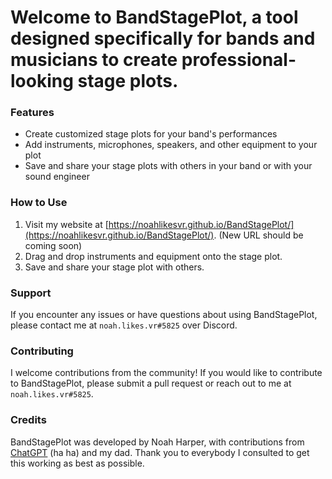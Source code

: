 # Welcome to BandStagePlot, a tool designed specifically for bands and musicians to create professional-looking stage plots.

### Features

* Create customized stage plots for your band's performances
* Add instruments, microphones, speakers, and other equipment to your plot
* Save and share your stage plots with others in your band or with your sound engineer
### How to Use

1. Visit my website at [https://noahlikesvr.github.io/BandStagePlot/](https://noahlikesvr.github.io/BandStagePlot/). (New URL should be coming soon)
2. Drag and drop instruments and equipment onto the stage plot.
3. Save and share your stage plot with others.
### Support

If you encounter any issues or have questions about using BandStagePlot, please contact me at `noah.likes.vr#5825` over Discord.
### Contributing

I welcome contributions from the community! If you would like to contribute to BandStagePlot, please submit a pull request or reach out to me at `noah.likes.vr#5825`.
### Credits

BandStagePlot was developed by Noah Harper, with contributions from [ChatGPT](https://chat.openai.com/chat) (ha ha) and my dad. Thank you to everybody I consulted to get this working as best as possible.
